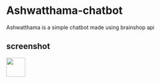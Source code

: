 # Ashwatthama-chatbot
Ashwatthama is a simple chatbot made using brainshop api
## screenshot
<img src="https://ibb.co/hftgvmb" height="50px">
